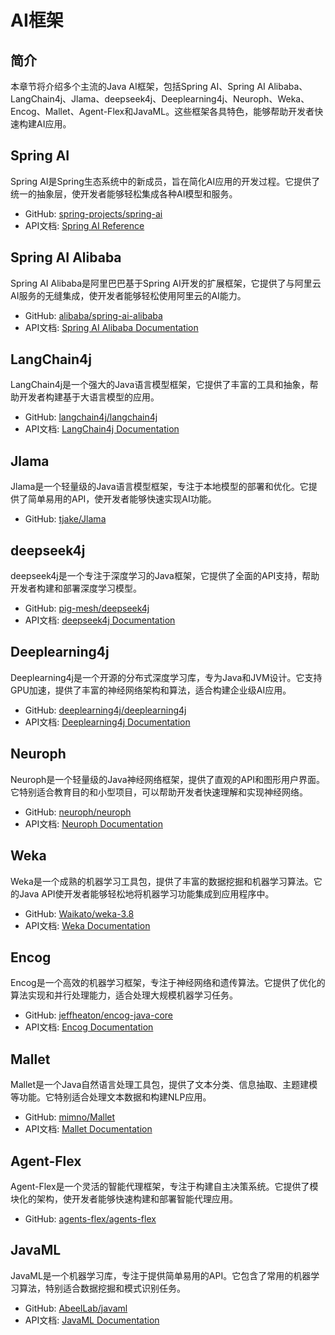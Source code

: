 # AI框架

## 简介

本章节将介绍多个主流的Java AI框架，包括Spring AI、Spring AI Alibaba、LangChain4j、Jlama、deepseek4j、Deeplearning4j、Neuroph、Weka、Encog、Mallet、Agent-Flex和JavaML。这些框架各具特色，能够帮助开发者快速构建AI应用。

## Spring AI

Spring AI是Spring生态系统中的新成员，旨在简化AI应用的开发过程。它提供了统一的抽象层，使开发者能够轻松集成各种AI模型和服务。

- GitHub: [spring-projects/spring-ai](https://github.com/spring-projects/spring-ai)
- API文档: [Spring AI Reference](https://docs.spring.io/spring-ai/reference/)

## Spring AI Alibaba

Spring AI Alibaba是阿里巴巴基于Spring AI开发的扩展框架，它提供了与阿里云AI服务的无缝集成，使开发者能够轻松使用阿里云的AI能力。

- GitHub: [alibaba/spring-ai-alibaba](https://github.com/alibaba/spring-ai-alibaba)
- API文档: [Spring AI Alibaba Documentation](https://github.com/alibaba/spring-ai-alibaba/blob/main/README-zh.md)

## LangChain4j

LangChain4j是一个强大的Java语言模型框架，它提供了丰富的工具和抽象，帮助开发者构建基于大语言模型的应用。

- GitHub: [langchain4j/langchain4j](https://github.com/langchain4j/langchain4j)
- API文档: [LangChain4j Documentation](https://langchain4j.github.io/langchain4j/)

## Jlama

Jlama是一个轻量级的Java语言模型框架，专注于本地模型的部署和优化。它提供了简单易用的API，使开发者能够快速实现AI功能。

- GitHub: [tjake/Jlama](https://github.com/tjake/Jlama)

## deepseek4j

deepseek4j是一个专注于深度学习的Java框架，它提供了全面的API支持，帮助开发者构建和部署深度学习模型。

- GitHub: [pig-mesh/deepseek4j](https://github.com/pig-mesh/deepseek4j)
- API文档: [deepseek4j Documentation](https://javaai.pig4cloud.com/deepseek)

## Deeplearning4j

Deeplearning4j是一个开源的分布式深度学习库，专为Java和JVM设计。它支持GPU加速，提供了丰富的神经网络架构和算法，适合构建企业级AI应用。

- GitHub: [deeplearning4j/deeplearning4j](https://github.com/deeplearning4j/deeplearning4j)
- API文档: [Deeplearning4j Documentation](https://deeplearning4j.konduit.ai/)

## Neuroph

Neuroph是一个轻量级的Java神经网络框架，提供了直观的API和图形用户界面。它特别适合教育目的和小型项目，可以帮助开发者快速理解和实现神经网络。

- GitHub: [neuroph/neuroph](https://github.com/neuroph/neuroph)
- API文档: [Neuroph Documentation](http://neuroph.sourceforge.net/documentation.html)

## Weka

Weka是一个成熟的机器学习工具包，提供了丰富的数据挖掘和机器学习算法。它的Java API使开发者能够轻松地将机器学习功能集成到应用程序中。

- GitHub: [Waikato/weka-3.8](https://github.com/Waikato/weka-3.8)
- API文档: [Weka Documentation](https://weka.sourceforge.io/doc.stable-3-8/)

## Encog

Encog是一个高效的机器学习框架，专注于神经网络和遗传算法。它提供了优化的算法实现和并行处理能力，适合处理大规模机器学习任务。

- GitHub: [jeffheaton/encog-java-core](https://github.com/jeffheaton/encog-java-core)
- API文档: [Encog Documentation](https://www.heatonresearch.com/encog/)

## Mallet

Mallet是一个Java自然语言处理工具包，提供了文本分类、信息抽取、主题建模等功能。它特别适合处理文本数据和构建NLP应用。

- GitHub: [mimno/Mallet](https://github.com/mimno/Mallet)
- API文档: [Mallet Documentation](http://mallet.cs.umass.edu/api/)

## Agent-Flex

Agent-Flex是一个灵活的智能代理框架，专注于构建自主决策系统。它提供了模块化的架构，使开发者能够快速构建和部署智能代理应用。

- GitHub: [agents-flex/agents-flex](https://github.com/agents-flex/agents-flex)

## JavaML

JavaML是一个机器学习库，专注于提供简单易用的API。它包含了常用的机器学习算法，特别适合数据挖掘和模式识别任务。

- GitHub: [AbeelLab/javaml](https://github.com/AbeelLab/javaml)
- API文档: [JavaML Documentation](http://java-ml.sourceforge.net/)